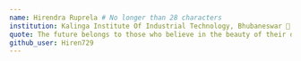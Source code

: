 ```yaml
---
name: Hirendra Ruprela # No longer than 28 characters
institution: Kalinga Institute Of Industrial Technology, Bhubaneswar 🚩 # no longer than 58 characters
quote: The future belongs to those who believe in the beauty of their dreams # no longer than 100 characters, avoid using quotes(") to guarantee the format remains the same.
github_user: Hiren729
---
```

